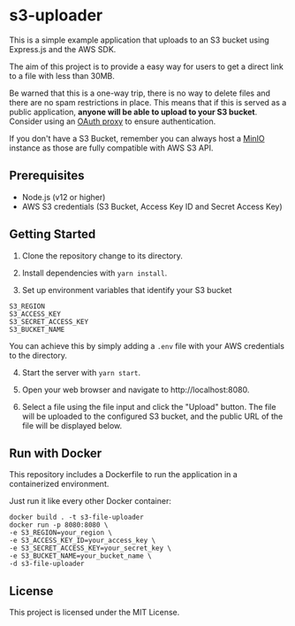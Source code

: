 # s3-uploader

This is a simple example application that uploads to an S3 bucket using Express.js and the AWS SDK.

The aim of this project is to provide a easy way for users to get a direct link to a file with less than 30MB.

Be warned that this is a one-way trip, there is no way to delete files and there are no spam restrictions in place. This means that if this is served as a public application, **anyone will be able to upload to your S3 bucket**. Consider using an [OAuth proxy](https://oauth2-proxy.github.io/oauth2-proxy/) to ensure authentication.

If you don't have a S3 Bucket, remember you can always host a [MinIO](https://min.io/) instance as those are fully compatible with AWS S3 API.

## Prerequisites

- Node.js (v12 or higher)
- AWS S3 credentials (S3 Bucket, Access Key ID and Secret Access Key)

## Getting Started

1. Clone the repository change to its directory.

2. Install dependencies with `yarn install`.

3. Set up environment variables that identify your S3 bucket

```
S3_REGION
S3_ACCESS_KEY
S3_SECRET_ACCESS_KEY
S3_BUCKET_NAME
```

You can achieve this by simply adding a `.env` file with your AWS credentials to the directory.

4. Start the server with `yarn start`.

5. Open your web browser and navigate to http://localhost:8080.

6. Select a file using the file input and click the "Upload" button. The file will be uploaded to the configured S3 bucket, and the public URL of the file will be displayed below.

## Run with Docker

This repository includes a Dockerfile to run the application in a containerized environment.

Just run it like every other Docker container:

```
docker build . -t s3-file-uploader
docker run -p 8080:8080 \
-e S3_REGION=your_region \
-e S3_ACCESS_KEY_ID=your_access_key \
-e S3_SECRET_ACCESS_KEY=your_secret_key \
-e S3_BUCKET_NAME=your_bucket_name \
-d s3-file-uploader 
```

## License

This project is licensed under the MIT License.
